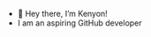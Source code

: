 - 👋 Hey there, I’m Kenyon!
- I am an aspiring GitHub developer
<!---
yon-ken/yon-ken is a ✨ special ✨ repository because its `README.md` (this file) appears on your GitHub profile.
You can click the Preview link to take a look at your changes.
--->
